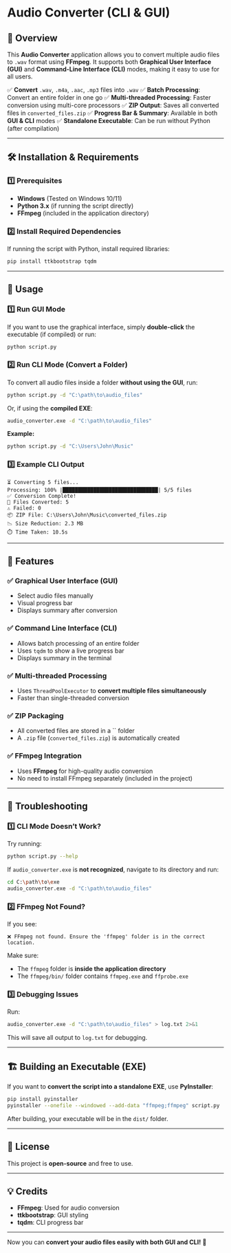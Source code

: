 # Audio Converter (CLI & GUI)

## 📌 Overview

This **Audio Converter** application allows you to convert multiple audio files to `.wav` format using **FFmpeg**. It supports both **Graphical User Interface (GUI)** and **Command-Line Interface (CLI)** modes, making it easy to use for all users.

✅ **Convert** `.wav`, `.m4a`, `.aac`, `.mp3` files into `.wav` ✅ **Batch Processing**: Convert an entire folder in one go ✅ **Multi-threaded Processing**: Faster conversion using multi-core processors ✅ **ZIP Output**: Saves all converted files in `converted_files.zip` ✅ **Progress Bar & Summary**: Available in both **GUI & CLI** modes ✅ **Standalone Executable**: Can be run without Python (after compilation)

---

## 🛠️ Installation & Requirements

### **1️⃣ Prerequisites**

- **Windows** (Tested on Windows 10/11)
- **Python 3.x** (if running the script directly)
- **FFmpeg** (included in the application directory)

### **2️⃣ Install Required Dependencies**

If running the script with Python, install required libraries:

```sh
pip install ttkbootstrap tqdm
```

---

## 🚀 Usage

### **1️⃣ Run GUI Mode**

If you want to use the graphical interface, simply **double-click** the executable (if compiled) or run:

```sh
python script.py
```

### **2️⃣ Run CLI Mode (Convert a Folder)**

To convert all audio files inside a folder **without using the GUI**, run:

```sh
python script.py -d "C:\path\to\audio_files"
```

Or, if using the **compiled EXE**:

```sh
audio_converter.exe -d "C:\path\to\audio_files"
```

**Example:**

```sh
python script.py -d "C:\Users\John\Music"
```

### **3️⃣ Example CLI Output**

```
⏳ Converting 5 files...
Processing: 100% |███████████████████████████████| 5/5 files
✅ Conversion Complete!
🎵 Files Converted: 5
⚠️ Failed: 0
📦 ZIP File: C:\Users\John\Music\converted_files.zip
📉 Size Reduction: 2.3 MB
⏱️ Time Taken: 10.5s
```

---

## 🎯 Features

### **✅ Graphical User Interface (GUI)**

- Select audio files manually
- Visual progress bar
- Displays summary after conversion

### **✅ Command Line Interface (CLI)**

- Allows batch processing of an entire folder
- Uses `tqdm` to show a live progress bar
- Displays summary in the terminal

### **✅ Multi-threaded Processing**

- Uses `ThreadPoolExecutor` to **convert multiple files simultaneously**
- Faster than single-threaded conversion

### **✅ ZIP Packaging**

- All converted files are stored in a `` folder
- A `.zip` file (`converted_files.zip`) is automatically created

### **✅ FFmpeg Integration**

- Uses **FFmpeg** for high-quality audio conversion
- No need to install FFmpeg separately (included in the project)

---

## 🔧 Troubleshooting

### **1️⃣ CLI Mode Doesn’t Work?**

Try running:

```sh
python script.py --help
```

If `audio_converter.exe` is **not recognized**, navigate to its directory and run:

```sh
cd C:\path\to\exe
audio_converter.exe -d "C:\path\to\audio_files"
```

### **2️⃣ FFmpeg Not Found?**

If you see:

```
❌ FFmpeg not found. Ensure the 'ffmpeg' folder is in the correct location.
```

Make sure:

- The `ffmpeg` folder is **inside the application directory**
- The `ffmpeg/bin/` folder contains `ffmpeg.exe` and `ffprobe.exe`

### **3️⃣ Debugging Issues**

Run:

```sh
audio_converter.exe -d "C:\path\to\audio_files" > log.txt 2>&1
```

This will save all output to `log.txt` for debugging.

---

## 🏗️ Building an Executable (EXE)

If you want to **convert the script into a standalone EXE**, use **PyInstaller**:

```sh
pip install pyinstaller
pyinstaller --onefile --windowed --add-data "ffmpeg;ffmpeg" script.py
```

After building, your executable will be in the `dist/` folder.

---

## 📝 License

This project is **open-source** and free to use.

---

## 💡 Credits

- **FFmpeg**: Used for audio conversion
- **ttkbootstrap**: GUI styling
- **tqdm**: CLI progress bar

---

Now you can **convert your audio files easily with both GUI and CLI!** 🚀


